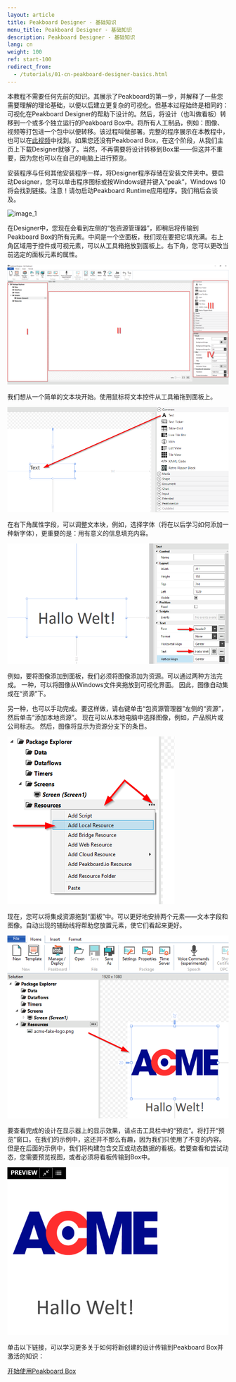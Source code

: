 ```yaml
---
layout: article
title: Peakboard Designer - 基础知识
menu_title: Peakboard Designer - 基础知识
description: Peakboard Designer - 基础知识
lang: cn
weight: 100
ref: start-100
redirect_from:
  - /tutorials/01-cn-peakboard-designer-basics.html
---
```

本教程不需要任何先前的知识。其展示了Peakboard的第一步，并解释了一些您需要理解的理论基础，以便以后建立更复杂的可视化。但基本过程始终是相同的：可视化在Peakboard Designer的帮助下设计的。然后，将设计（也叫做看板）转移到一个或多个独立运行的Peakboard Box中。将所有人工制品，例如：图像、视频等打包进一个包中以便转移。该过程叫做部署。完整的程序展示在本教程中，也可以在[此视频](/video_tutorials/01-en-first-steps.html)中找到。如果您还没有Peakboard Box，在这个阶段，从我们主页上下载Designer就够了。当然，不再需要将设计转移到Box里——但这并不重要，因为您也可以在自己的电脑上进行预览。

安装程序与任何其他安装程序一样，将Designer程序存储在安装文件夹中。要启动Designer，您可以单击程序图标或按Windows键并键入“peak”，Windows 10将会找到链接。注意！请勿启动Peakboard Runtime应用程序。我们稍后会谈及。

![image_1](/assets/images/Tutorial/Basics/TutorialBasics01.png)



在Designer中，您现在会看到左侧的“包资源管理器”，即稍后将传输到Peakboard Box的所有元素。中间是一个空面板，我们现在要把它填充满。右上角区域用于控件或可视元素，可以从工具箱拖放到面板上。右下角，您可以更改当前选定的面板元素的属性。

![image_1](/assets/images/Tutorial/Basics/TutorialBasics02.png)

我们想从一个简单的文本块开始。使用鼠标将文本控件从工具箱拖到面板上。

![image_1](/assets/images/Tutorial/Basics/TutorialBasics03.png)

在右下角属性字段，可以调整文本块，例如，选择字体（将在以后学习如何添加一种新字体），更重要的是：用有意义的信息填充内容。

![image_1](/assets/images/Tutorial/Basics/TutorialBasics04.png)

例如，要将图像添加到面板，我们必须将图像添加为资源。可以通过两种方法完成。 一种，可以将图像从Windows文件夹拖放到可视化界面。 因此，图像自动集成在“资源”下。

另一种，也可以手动完成。要这样做，请右键单击“包资源管理器”左侧的“资源”，然后单击“添加本地资源”。 现在可以从本地电脑中选择图像，例如，产品照片或公司标志。 然后，图像将显示为资源分支下的条目。

![image_1](/assets/images/Tutorial/Basics/TutorialBasics05.png)

现在，您可以将集成资源拖到“面板”中。可以更好地安排两个元素——文本字段和图像。自动出现的辅助线将帮助您放置元素，使它们看起来更好。

![image_1](/assets/images/Tutorial/Basics/TutorialBasics06.png)

要查看完成的设计在显示器上的显示效果，请点击工具栏中的“预览”。将打开“预览”窗口。在我们的示例中，这还并不那么有趣，因为我们只使用了不变的内容。但是在后面的示例中，我们将构建包含交互或动态数据的看板。若要查看和尝试动态，您需要预览视图，或者必须将看板传输到Box中。

![image_1](/assets/images/Tutorial/Basics/TutorialBasics07.png)

单击以下链接，可以学习更多关于如何将新创建的设计传输到Peakboard Box并激活的知识：

[开始使用Peakboard Box](/tutorials/02-cn-peakboard-connecting.html)
